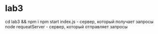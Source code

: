 # lab3
cd lab3 && npm i
npm start index.js -  сервер, который получает запросы
node requeatServer - сервер, который отправляет запросы
